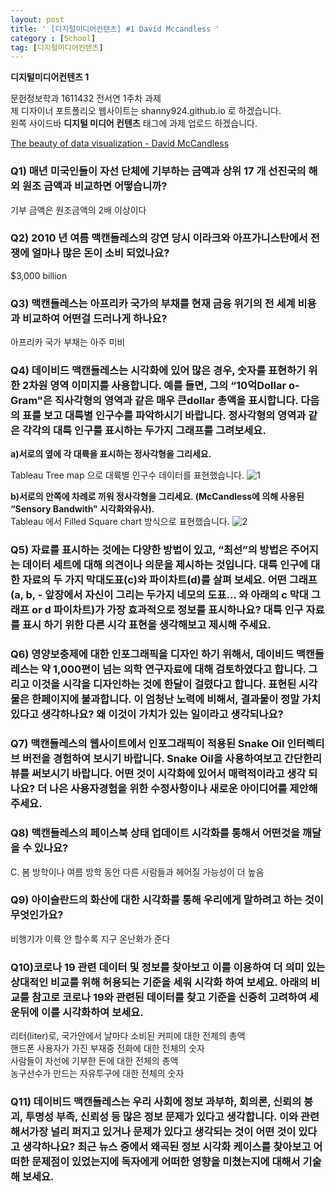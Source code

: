 ```yaml
---
layout: post
title: ' [디지털미디어컨텐츠] #1 David Mccandless '
category : [School]
tag: [디지털미디어컨텐츠]
---
```


**디지털미디어컨텐츠 1**


문헌정보학과 1611432 전서연 1주차 과제   
제 디자이너 포트폴리오 웹사이트는 shanny924.github.io 로 하겠습니다.       
왼쪽 사이드바 **디지털 미디어 컨텐츠** 태그에 과제 업로드 하겠습니다.    
   
[The beauty of data visualization - David McCandless](https://www.ted.com/talks/david_mccandless_the_beauty_of_data_visualization?utm_campaign=tedspread&utm_medium=referral&utm_source=tedcomshare)

### Q1) 매년 미국인들이 자선 단체에 기부하는 금액과 상위 17 개 선진국의 해외 원조 금액과 비교하면 어떻습니까?

기부 금액은 원조금액의 2배 이상이다      
    
### Q2) 2010 년 여름  맥캔들레스의 강연  당시 이라크와 아프가니스탄에서 전쟁에 얼마나 많은 돈이 소비 되었나요?
  
$3,000 billion    


### Q3) 맥캔들레스는 아프리카 국가의 부채를 현재 금융 위기의 전 세계 비용과 비교하여 어떤걸 드러나게 하나요?
     
아프리카 국가 부채는 아주 미비    
    
### Q4) 데이비드 맥캔들레스는 시각화에 있어 많은 경우, 숫자를 표현하기 위한 2차원 영역 이미지를 사용합니다. 예를 들면, 그의 “10억Dollar o-Gram"은 직사각형의 영역과 같은 매우 큰dollar 총액을 표시합니다. 다음의 표를 보고 대륙별 인구수를 파악하시기 바랍니다. 정사각형의 영역과 같은 각각의 대륙 인구를 표시하는 두가지 그래프를 그려보세요.     
    
**a)서로의 옆에 각 대륙을 표시하는 정사각형을 그리세요.** 

Tableau Tree map 으로 대륙별 인구수 데이터를 표현했습니다.
![1](https://drive.google.com/uc?id=170vpQMJVbaQpWGuo4_FIC15fQLRgbEeZ)



**b)서로의 안쪽에 차례로 끼워 정사각형을 그리세요. (McCandless에 의해 사용된 “Sensory Bandwith" 시각화와유사).**     
Tableau 에서 Filled Square chart 방식으로 표현했습니다.
![2](https://drive.google.com/uc?id=1w-IeEyYOoItL9ylcFHLV7DYS1xOuN_yC)


### Q5) 자료를 표시하는 것에는 다양한 방법이 있고, “최선”의 방법은 주어지는 데이터 세트에 대해 의견이나 의문을 제시하는 것입니다. 대륙 인구에 대한 자료의 두 가지 막대도표(c)와 파이차트(d)를 살펴 보세요. 어떤 그래프(a, b, - 앞장에서 자신이 그리는 두가지 네모의 도표… 와 아래의  c 막대 그래프  or d 파이차트)가 가장 효과적으로 정보를  표시하나요? 대륙 인구 자료를 표시 하기 위한 다른 시각 표현을 생각해보고 제시해 주세요.    


     
### Q6) 영양보충제에 대한 인포그래픽을 디자인 하기 위해서, 데이비드 맥캔들레스는 약 1,000편이 넘는 의학 연구자료에 대해 검토하였다고 합니다. 그리고 이것을 시각을 디자인하는 것에 한달이 걸렸다고 합니다.  표현된 시각물은 한페이지에 불과합니다. 이 엄청난 노력에 비해서, 결과물이 정말 가치있다고 생각하나요? 왜 이것이 가치가 있는 일이라고 생각되나요?     


### Q7) 맥캔들레스의 웹사이트에서 인포그래픽이 적용된 Snake Oil 인터렉티브 버전을 경험하여 보시기 바랍니다. Snake Oil을 사용하여보고 간단한리뷰를 써보시기 바랍니다. 어떤 것이 시각화에 있어서 매력적이라고 생각 되나요? 더 나은 사용자경험을 위한 수정사항이나 새로운 아이디어를 제안해주세요.      

    
    
### Q8) 맥캔들레스의 페이스북 상태 업데이트 시각화를 통해서 어떤것을 깨달을 수 있나요?    
    
C. 봄 방학이나 여름 방학 동안 다른 사람들과 헤어질 가능성이 더 높음    

### Q9) 아이슬란드의 화산에 대한 시각화를 통해 우리에게 말하려고 하는 것이 무엇인가요?     
  
비행기가 이륙 안 할수록 지구 온난화가 준다    
 
 

### Q10)코로나 19 관련 데이터 및 정보를 찾아보고 이를 이용하여 더 의미 있는 상대적인 비교를 위해 허용되는 기준을 세워 시각화 하여 보세요. 아래의 비교를 참고로 코로나 19와 관련된 데이터를 찾고 기준을 신중히 고려하여 세운뒤에 이를 시각화하여 보세요.   
    
리터(liter)로, 국가안에서 날마다 소비된 커피에 대한 전체의 총액    
핸드폰 사용자가 가진 부재중 전화에 대한 전체의 숫자   
사람들이 자선에 기부한 돈에 대한 전체의 총액   
농구선수가 만드는 자유투구에 대한 전체의 숫자   


### Q11) 데이비드 맥캔들레스는  우리 사회에 정보 과부하, 회의론, 신뢰의 붕괴, 투명성 부족, 신뢰성 등 많은 정보 문제가 있다고 생각합니다. 이와 관련해서가장 널리 퍼지고 있거나 문제가 있다고 생각되는 것이 어떤 것이 있다고 생각하나요? 최근 뉴스 중에서 왜곡된 정보 시각화 케이스를 찾아보고 어떠한 문제점이 있었는지에 독자에게 어떠한 영향을 미쳤는지에 대해서 기술해 보세요.      
    

    
